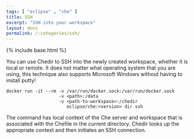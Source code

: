 ```yaml
---
tags: [ "eclipse" , "che" ]
title: SSH
excerpt: "SSH into your workspace"
layout: docs
permalink: /:categories/ssh/
---
```

{% include base.html %}

You can use Chedir to SSH into the newly created workspace, whether it is local or remote. It does not matter what operating system that you are using, this technique also supports Microsoft Windows without having to install putty!

```shell
docker run -it --rm -v /var/run/docker.sock:/var/run/docker.sock
                    -v <path>:/data
                    -v <path-to-workspace>:/chedir
                       eclipse/che:<version> dir ssh
  ```

The command has local context of the Che server and workspace that is associated with the Chefile in the current directory. Chedir looks up the appropriate context and then initiates an SSH connection.
